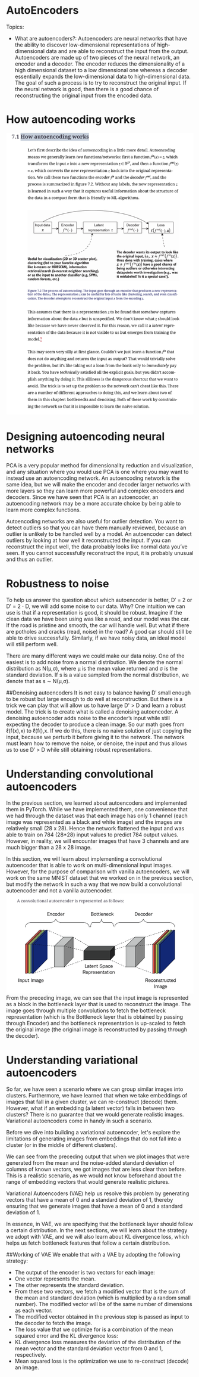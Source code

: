 # AutoEncoders

Topics:
- What are autoencoders?:  Autoencoders are neural networks that have the ability to discover low-dimensional representations of high-dimensional data and are able to reconstruct the input from the output. Autoencoders are made up of two pieces of the neural network, an encoder and a decoder. The encoder reduces the dimensionality of a high dimensional dataset to a low dimensional one whereas a decoder essentially expands the low-dimensional data to high-dimensional data. The goal of such a process is to try to reconstruct the original input. If the neural network is good, then there is a good chance of reconstructing the original input from the encoded data. 

# How autoencoding works
![12](https://github.com/andysingal/AutoEncoders/blob/main/images/Screenshot%202023-06-06%20at%2011.22.33%20AM.png)

# Designing autoencoding neural networks
PCA is a very popular method for dimensionality reduction and visualization, and any situation where you would use PCA is one where you may want to instead use an autoencoding network. An autoencoding network is the same idea, but we will make the encoder and decoder larger networks with more layers so they can learn more powerful and complex encoders and decoders. Since we have seen that PCA is an autoencoder, an autoencoding network may be a more accurate choice by being able to learn more complex functions.

Autoencoding networks are also useful for outlier detection. You want to detect outliers so that you can have them manually reviewed, because an outlier is unlikely to be handled well by a model. An autoencoder can detect outliers by looking at how well it reconstructed the input. If you can reconstruct the input well, the data probably looks like normal data you’ve seen. If you cannot successfully reconstruct the input, it is probably unusual and thus an outlier.

# Robustness to noise
To help us answer the question about which autoencoder is better, D′ = 2 or D′ = 2 ⋅ D, we will add some noise to our data. Why? One intuition we can use is that if a representation is good, it should be robust. Imagine if the clean data we have been using was like a road, and our model was the car. If the road is pristine and smooth, the car will handle well. But what if there are potholes and cracks (read, noise) in the road? A good car should still be able to drive successfully. Similarly, if we have noisy data, an ideal model will still perform well.

There are many different ways we could make our data noisy. One of the easiest is to add noise from a normal distribution. We denote the normal distribution as N(μ,σ), where μ is the mean value returned and σ is the standard deviation. If s is a value sampled from the normal distribution, we denote that as s ∼ N(μ,σ).

##Denoising autoencoders
It is not easy to balance having D′ small enough to be robust but large enough to do well at reconstruction. But there is a trick we can play that will allow us to have large D' > D and learn a robust model. The trick is to create what is called a denoising autoencoder. A denoising autoencoder adds noise to the encoder’s input while still expecting the decoder to produce a clean image. So our math goes from ℓ(f(x),x) to ℓ(f(),x. If we do this, there is no naive solution of just copying the input, because we perturb it before giving it to the network. The network must learn how to remove the noise, or denoise, the input and thus allows us to use D′ > D while still obtaining robust representations.

# Understanding convolutional autoencoders
In the previous section, we learned about autoencoders and implemented them in PyTorch. While we have implemented them, one convenience that we had through the dataset was that each image has only 1 channel (each image was represented as a black and white image) and the images are relatively small (28 x 28). Hence the network flattened the input and was able to train on 784 (28*28) input values to predict 784 output values. However, in reality, we will encounter images that have 3 channels and are much bigger than a 28 x 28 image.

In this section, we will learn about implementing a convolutional autoencoder that is able to work on multi-dimensional input images. However, for the purpose of comparison with vanilla autoencoders, we will work on the same MNIST dataset that we worked on in the previous section, but modify the network in such a way that we now build a convolutional autoencoder and not a vanilla autoencoder.
![img](https://github.com/andysingal/AutoEncoders/blob/main/images/Screenshot%202023-06-07%20at%209.00.48%20AM.png)
From the preceding image, we can see that the input image is represented as a block in the bottleneck layer that is used to reconstruct the image. The image goes through multiple convolutions to fetch the bottleneck representation (which is the Bottleneck layer that is obtained by passing through Encoder) and the bottleneck representation is up-scaled to fetch the original image (the original image is reconstructed by passing through the decoder).

# Understanding variational autoencoders
So far, we have seen a scenario where we can group similar images into clusters. Furthermore, we have learned that when we take embeddings of images that fall in a given cluster, we can re-construct (decode) them. However, what if an embedding (a latent vector) falls in between two clusters? There is no guarantee that we would generate realistic images. Variational autoencoders come in handy in such a scenario.

Before we dive into building a variational autoencoder, let's explore the limitations of generating images from embeddings that do not fall into a cluster (or in the middle of different clusters).

We can see from the preceding output that when we plot images that were generated from the mean and the noise-added standard deviation of columns of known vectors, we got images that are less clear than before. This is a realistic scenario, as we would not know beforehand about the range of embedding vectors that would generate realistic pictures.

Variational Autoencoders (VAE) help us resolve this problem by generating vectors that have a mean of 0 and a standard deviation of 1, thereby ensuring that we generate images that have a mean of 0 and a standard deviation of 1.

In essence, in VAE, we are specifying that the bottleneck layer should follow a certain distribution. In the next sections, we will learn about the strategy we adopt with VAE, and we will also learn about KL divergence loss, which helps us fetch bottleneck features that follow a certain distribution.

##Working of VAE
 We enable that with a VAE by adopting the following strategy:

- The output of the encoder is two vectors for each image:
- One vector represents the mean.
- The other represents the standard deviation.
- From these two vectors, we fetch a modified vector that is the sum of the mean and standard deviation (which is multiplied by a random small number). The modified vector will be of the same number of dimensions as each vector.
- The modified vector obtained in the previous step is passed as input to the decoder to fetch the image.
- The loss value that we optimize for is a combination of the mean squared error and the KL divergence loss:
- KL divergence loss measures the deviation of the distribution of the mean vector and the standard deviation vector from 0 and 1, respectively.
- Mean squared loss is the optimization we use to re-construct (decode) an image.

